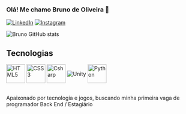 ### Olá! Me chamo Bruno de Oliveira 👋

[![LinkedIn](https://img.shields.io/badge/LinkedIn-0077B5?style=for-the-badge&logo=linkedin&logoColor=white)](https://www.linkedin.com/in/bruno-oliveira-394239221)
[![Instagram](https://img.shields.io/badge/Instagram-E4405F?style=for-the-badge&logo=instagram&logoColor=white)](https://www.instagram.com/bruno_oli1/)

![Bruno GitHub stats](https://github-readme-stats.vercel.app/api?username=Brunoliy&show_icons=true&theme=onedark)

## Tecnologias 

<div style="display: inline_block"> 
  <img  align="center" alt="HTML5" src="https://cdn.jsdelivr.net/gh/devicons/devicon/icons/html5/html5-original.svg" width="50" height="50">
  <img align="center" alt="CSS3" src="https://cdn.jsdelivr.net/gh/devicons/devicon/icons/css3/css3-original.svg" width="50" height="50"/>
  <img align= "center" alt = "Csharp" src="https://cdn.jsdelivr.net/gh/devicons/devicon/icons/csharp/csharp-original.svg" width="50" height="50"/>
  <img align= "center" alt = "Unity" src="https://cdn.jsdelivr.net/gh/devicons/devicon/icons/unity/unity-original.svg" />
  <img align= "center" alt = "Python" src="https://cdn.jsdelivr.net/gh/devicons/devicon/icons/python/python-original.svg" width="50" height="50"/>
  
  </div><br>
  
Apaixonado por tecnologia e jogos, buscando minha primeira vaga de programador Back End / Estagiário 
